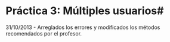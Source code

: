 
# Práctica 3: Múltiples usuarios#

31/10/2013 - Arreglados los errores y modificados los métodos recomendados por el profesor.












